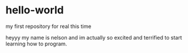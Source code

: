 # hello-world
my first repository for real this time

heyyy my name is nelson and im actually so excited and terrified to start learning how to program.
